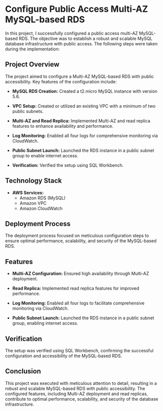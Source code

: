 # Configure Public Access Multi-AZ MySQL-based RDS

In this project, I successfully configured a public access multi-AZ MySQL-based RDS. The objective was to establish a robust and scalable MySQL database infrastructure with public access. The following steps were taken during the implementation:

## Project Overview

The project aimed to configure a Multi-AZ MySQL-based RDS with public accessibility. Key features of the configuration include:

- **MySQL RDS Creation:** Created a t2.micro MySQL instance with version 5.6.

- **VPC Setup:** Created or utilized an existing VPC with a minimum of two public subnets.

- **Multi-AZ and Read Replica:** Implemented Multi-AZ and read replica features to enhance availability and performance.

- **Log Monitoring:** Enabled all four logs for comprehensive monitoring via CloudWatch.

- **Public Subnet Launch:** Launched the RDS instance in a public subnet group to enable internet access.

- **Verification:** Verified the setup using SQL Workbench.

## Technology Stack

- **AWS Services:**
  - Amazon RDS (MySQL)
  - Amazon VPC
  - Amazon CloudWatch

## Deployment Process

The deployment process focused on meticulous configuration steps to ensure optimal performance, scalability, and security of the MySQL-based RDS.

## Features

- **Multi-AZ Configuration:** Ensured high availability through Multi-AZ deployment.

- **Read Replica:** Implemented read replica features for improved performance.

- **Log Monitoring:** Enabled all four logs to facilitate comprehensive monitoring via CloudWatch.

- **Public Subnet Launch:** Launched the RDS instance in a public subnet group, enabling internet access.

## Verification

The setup was verified using SQL Workbench, confirming the successful configuration and accessibility of the MySQL-based RDS.

## Conclusion

This project was executed with meticulous attention to detail, resulting in a robust and scalable MySQL-based RDS with public accessibility. The configured features, including Multi-AZ deployment and read replicas, contribute to optimal performance, scalability, and security of the database infrastructure.

